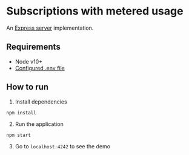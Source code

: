 # Subscriptions with metered usage

An [Express server](http://expressjs.com) implementation.

## Requirements

- Node v10+
- [Configured .env file](../../../README.md#env-config)


## How to run

1. Install dependencies

```
npm install
```

2. Run the application

```
npm start
```

3. Go to `localhost:4242` to see the demo
